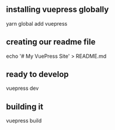 ## installing vuepress globally
yarn global add vuepress


## creating our readme file
echo '# My VuePress Site' > README.md


## ready to develop
vuepress dev


## building it
vuepress build
